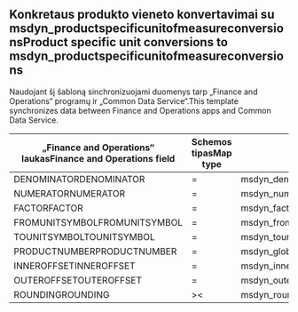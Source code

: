 ## <a name="product-specific-unit-conversions-to-msdyn_productspecificunitofmeasureconversions"></a><span data-ttu-id="1c0df-101">Konkretaus produkto vieneto konvertavimai su msdyn_productspecificunitofmeasureconversions</span><span class="sxs-lookup"><span data-stu-id="1c0df-101">Product specific unit conversions to msdyn_productspecificunitofmeasureconversions</span></span>

<span data-ttu-id="1c0df-102">Naudojant šį šabloną sinchronizuojami duomenys tarp „Finance and Operations“ programų ir „Common Data Service“.</span><span class="sxs-lookup"><span data-stu-id="1c0df-102">This template synchronizes data between Finance and Operations apps and Common Data Service.</span></span>

<span data-ttu-id="1c0df-103">„Finance and Operations“ laukas</span><span class="sxs-lookup"><span data-stu-id="1c0df-103">Finance and Operations field</span></span> | <span data-ttu-id="1c0df-104">Schemos tipas</span><span class="sxs-lookup"><span data-stu-id="1c0df-104">Map type</span></span> | <span data-ttu-id="1c0df-105">Kitas „Dynamics 365” laukas</span><span class="sxs-lookup"><span data-stu-id="1c0df-105">Other Dynamics 365 field</span></span> | <span data-ttu-id="1c0df-106">Numatytoji reikšmė</span><span class="sxs-lookup"><span data-stu-id="1c0df-106">Default value</span></span>
---|---|---|---
<span data-ttu-id="1c0df-107">DENOMINATOR</span><span class="sxs-lookup"><span data-stu-id="1c0df-107">DENOMINATOR</span></span> | = | <span data-ttu-id="1c0df-108">msdyn_denominator</span><span class="sxs-lookup"><span data-stu-id="1c0df-108">msdyn_denominator</span></span> | 
<span data-ttu-id="1c0df-109">NUMERATOR</span><span class="sxs-lookup"><span data-stu-id="1c0df-109">NUMERATOR</span></span> | = | <span data-ttu-id="1c0df-110">msdyn_numerator</span><span class="sxs-lookup"><span data-stu-id="1c0df-110">msdyn_numerator</span></span> | 
<span data-ttu-id="1c0df-111">FACTOR</span><span class="sxs-lookup"><span data-stu-id="1c0df-111">FACTOR</span></span> | = | <span data-ttu-id="1c0df-112">msdyn_factor</span><span class="sxs-lookup"><span data-stu-id="1c0df-112">msdyn_factor</span></span> | 
<span data-ttu-id="1c0df-113">FROMUNITSYMBOL</span><span class="sxs-lookup"><span data-stu-id="1c0df-113">FROMUNITSYMBOL</span></span> | = | <span data-ttu-id="1c0df-114">msdyn_fromunit.msdyn_symbol</span><span class="sxs-lookup"><span data-stu-id="1c0df-114">msdyn_fromunit.msdyn_symbol</span></span> | 
<span data-ttu-id="1c0df-115">TOUNITSYMBOL</span><span class="sxs-lookup"><span data-stu-id="1c0df-115">TOUNITSYMBOL</span></span> | = | <span data-ttu-id="1c0df-116">msdyn_tounit.msdyn_symbol</span><span class="sxs-lookup"><span data-stu-id="1c0df-116">msdyn_tounit.msdyn_symbol</span></span> | 
<span data-ttu-id="1c0df-117">PRODUCTNUMBER</span><span class="sxs-lookup"><span data-stu-id="1c0df-117">PRODUCTNUMBER</span></span> | = | <span data-ttu-id="1c0df-118">msdyn_globalproduct.msdyn_productnumber</span><span class="sxs-lookup"><span data-stu-id="1c0df-118">msdyn_globalproduct.msdyn_productnumber</span></span> | 
<span data-ttu-id="1c0df-119">INNEROFFSET</span><span class="sxs-lookup"><span data-stu-id="1c0df-119">INNEROFFSET</span></span> | = | <span data-ttu-id="1c0df-120">msdyn_inneroffset</span><span class="sxs-lookup"><span data-stu-id="1c0df-120">msdyn_inneroffset</span></span> | 
<span data-ttu-id="1c0df-121">OUTEROFFSET</span><span class="sxs-lookup"><span data-stu-id="1c0df-121">OUTEROFFSET</span></span> | = | <span data-ttu-id="1c0df-122">msdyn_outeroffset</span><span class="sxs-lookup"><span data-stu-id="1c0df-122">msdyn_outeroffset</span></span> | 
<span data-ttu-id="1c0df-123">ROUNDING</span><span class="sxs-lookup"><span data-stu-id="1c0df-123">ROUNDING</span></span> | >< | <span data-ttu-id="1c0df-124">msdyn_rounding</span><span class="sxs-lookup"><span data-stu-id="1c0df-124">msdyn_rounding</span></span> | 
